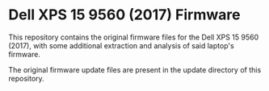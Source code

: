 # Dell XPS 15 9560 (2017) Firmware
This repository contains the original firmware files for the Dell XPS 15 9560
(2017), with some additional extraction and analysis of said laptop's firmware.

The original firmware update files are present in the update directory of this
repository.
